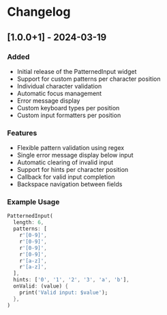 # Changelog

## [1.0.0+1] - 2024-03-19

### Added
- Initial release of the PatternedInput widget
- Support for custom patterns per character position
- Individual character validation
- Automatic focus management
- Error message display
- Custom keyboard types per position
- Custom input formatters per position

### Features
- Flexible pattern validation using regex
- Single error message display below input
- Automatic clearing of invalid input
- Support for hints per character position
- Callback for valid input completion
- Backspace navigation between fields

### Example Usage
```dart
PatternedInput(
  length: 6,
  patterns: [
    r'[0-9]',
    r'[0-9]',
    r'[0-9]',
    r'[0-9]',
    r'[a-z]',
    r'[a-z]',
  ],
  hints: ['0', '1', '2', '3', 'a', 'b'],
  onValid: (value) {
    print('Valid input: $value');
  },
)
```
